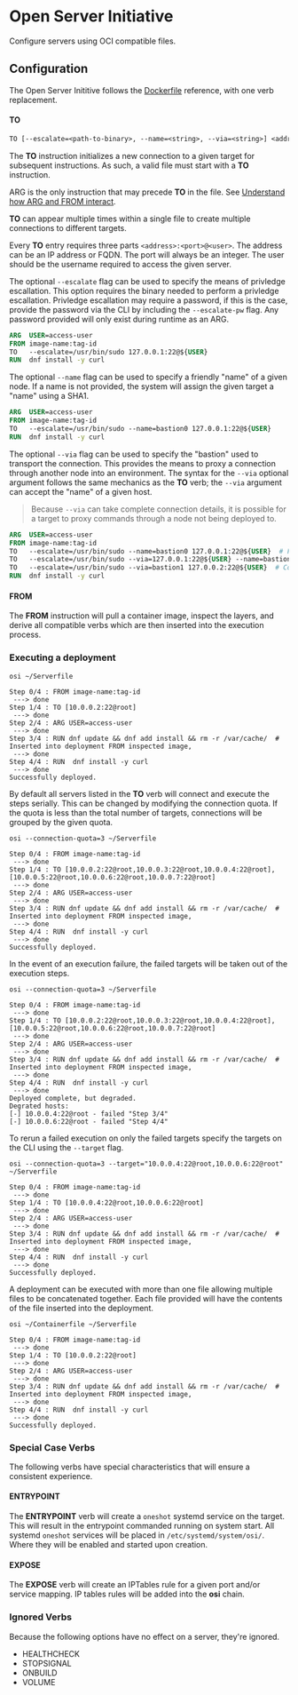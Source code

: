 # Open Server Initiative

Configure servers using OCI compatible files.

## Configuration

The Open Server Inititive follows the [Dockerfile](https://docs.docker.com/engine/reference/builder)
reference, with one verb replacement.

#### TO

``` dockerfile
TO [--escalate=<path-to-binary>, --name=<string>, --via=<string>] <address>:<port>@<user>
```

The **TO** instruction initializes a new connection to a given target for subsequent instructions.
As such, a valid file must start with a **TO** instruction.

ARG is the only instruction that may precede **TO** in the file. See
[Understand how ARG and FROM interact](https://docs.docker.com/engine/reference/builder/#understand-how-arg-and-from-interact).

**TO** can appear multiple times within a single file to create multiple connections to different targets.

Every **TO** entry requires three parts `<address>:<port>@<user>`. The address can be an IP
address or FQDN. The port will always be an integer. The user should be the username required
to access the given server.

The optional `--escalate` flag can be used to specify the means of privledge escallation. This
option requires the binary needed to perform a privledge escallation. Privledge escallation
may require a password, if this is the case, provide the password via the CLI by including
the `--escalate-pw` flag. Any password provided will only exist during runtime as an ARG.

``` dockerfile
ARG  USER=access-user
FROM image-name:tag-id
TO   --escalate=/usr/bin/sudo 127.0.0.1:22@${USER}
RUN  dnf install -y curl
```

The optional `--name` flag can be used to specify a friendly "name" of a given node. If a name is
not provided, the system will assign the given target a "name" using a SHA1.

``` dockerfile
ARG  USER=access-user
FROM image-name:tag-id
TO   --escalate=/usr/bin/sudo --name=bastion0 127.0.0.1:22@${USER}
RUN  dnf install -y curl
```

The optional `--via` flag can be used to specify the "bastion" used to transport the connection.
This provides the means to proxy a connection through another node into an environment. The syntax
for the `--via` optional argument follows the same mechanics as the **TO** verb; the `--via` argument
can accept the "name" of a given host.

> Because `--via` can take complete connection details, it is possible for a target to proxy commands
  through a node not being deployed to.

``` dockerfile
ARG  USER=access-user
FROM image-name:tag-id
TO   --escalate=/usr/bin/sudo --name=bastion0 127.0.0.1:22@${USER}  # First node named "bastion0"
TO   --escalate=/usr/bin/sudo --via=127.0.0.1:22@${USER} --name=bastion1 127.0.0.2:22@${USER}  # Connection via the first target using the connection details.
TO   --escalate=/usr/bin/sudo --via=bastion1 127.0.0.2:22@${USER}  # Connection via the second target using the name.
RUN  dnf install -y curl
```

#### FROM

The **FROM** instruction will pull a container image, inspect the layers, and derive all compatible verbs which are then inserted into the execution process.

### Executing a deployment

``` shell
osi ~/Serverfile

Step 0/4 : FROM image-name:tag-id
 ---> done
Step 1/4 : TO [10.0.0.2:22@root]
 ---> done
Step 2/4 : ARG USER=access-user
 ---> done
Step 3/4 : RUN dnf update && dnf add install && rm -r /var/cache/  # Inserted into deployment FROM inspected image,
 ---> done
Step 4/4 : RUN  dnf install -y curl
 ---> done
Successfully deployed.
```

By default all servers listed in the **TO** verb will connect and execute the steps serially.
This can be changed by modifying the connection quota. If the quota is less than the total
number of targets, connections will be grouped by the given quota.

``` shell
osi --connection-quota=3 ~/Serverfile

Step 0/4 : FROM image-name:tag-id
 ---> done
Step 1/4 : TO [10.0.0.2:22@root,10.0.0.3:22@root,10.0.0.4:22@root],[10.0.0.5:22@root,10.0.0.6:22@root,10.0.0.7:22@root]
 ---> done
Step 2/4 : ARG USER=access-user
 ---> done
Step 3/4 : RUN dnf update && dnf add install && rm -r /var/cache/  # Inserted into deployment FROM inspected image,
 ---> done
Step 4/4 : RUN  dnf install -y curl
 ---> done
Successfully deployed.
```

In the event of an execution failure, the failed targets will be taken out of the execution steps.

``` shell
osi --connection-quota=3 ~/Serverfile

Step 0/4 : FROM image-name:tag-id
 ---> done
Step 1/4 : TO [10.0.0.2:22@root,10.0.0.3:22@root,10.0.0.4:22@root],[10.0.0.5:22@root,10.0.0.6:22@root,10.0.0.7:22@root]
 ---> done
Step 2/4 : ARG USER=access-user
 ---> done
Step 3/4 : RUN dnf update && dnf add install && rm -r /var/cache/  # Inserted into deployment FROM inspected image,
 ---> done
Step 4/4 : RUN  dnf install -y curl
 ---> done
Deployed complete, but degraded.
Degrated hosts:
[-] 10.0.0.4:22@root - failed "Step 3/4"
[-] 10.0.0.6:22@root - failed "Step 4/4"
```

To rerun a failed execution on only the failed targets specify the targets on the CLI using the
`--target` flag.

``` shell
osi --connection-quota=3 --target="10.0.0.4:22@root,10.0.0.6:22@root" ~/Serverfile

Step 0/4 : FROM image-name:tag-id
 ---> done
Step 1/4 : TO [10.0.0.4:22@root,10.0.0.6:22@root]
 ---> done
Step 2/4 : ARG USER=access-user
 ---> done
Step 3/4 : RUN dnf update && dnf add install && rm -r /var/cache/  # Inserted into deployment FROM inspected image,
 ---> done
Step 4/4 : RUN  dnf install -y curl
 ---> done
Successfully deployed.
```

A deployment can be executed with more than one file allowing multiple files to be concatenated together.
Each file provided will have the contents of the file inserted into the deployment.

``` shell
osi ~/Containerfile ~/Serverfile

Step 0/4 : FROM image-name:tag-id
 ---> done
Step 1/4 : TO [10.0.0.2:22@root]
 ---> done
Step 2/4 : ARG USER=access-user
 ---> done
Step 3/4 : RUN dnf update && dnf add install && rm -r /var/cache/  # Inserted into deployment FROM inspected image,
 ---> done
Step 4/4 : RUN  dnf install -y curl
 ---> done
Successfully deployed.
```

### Special Case Verbs

The following verbs have special characteristics that will ensure a consistent experience.

#### ENTRYPOINT

The **ENTRYPOINT** verb will create a `oneshot` systemd service on the target. This will
result in the entrypoint commanded running on system start. All systemd `oneshot` services
will be placed in `/etc/systemd/system/osi/`. Where they will be enabled and started upon
creation.

#### EXPOSE

The **EXPOSE** verb will create an IPTables rule for a given port and/or service mapping.
IP tables rules will be added into the **osi** chain.

### Ignored Verbs

Because the following options have no effect on a server, they're ignored.

* HEALTHCHECK
* STOPSIGNAL
* ONBUILD
* VOLUME
